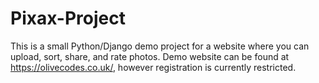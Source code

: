 # Pixax-Project

This is a small Python/Django demo project for a website where you can upload, sort, share, and rate photos.
Demo website can be found at https://olivecodes.co.uk/, however registration is currently restricted.
